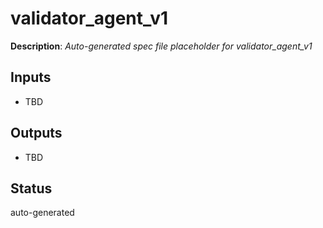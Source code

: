 # validator_agent_v1

**Description**: _Auto-generated spec file placeholder for validator_agent_v1_

## Inputs
- TBD

## Outputs
- TBD

## Status
auto-generated
